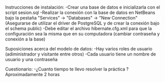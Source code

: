 Instrucciones de instalación:
-Crear una base de datos e inicializarla con el script sesion.sql
-Realizar la conexión con la base de datos en NetBeans bajo la pestaña "Services" -> "Databases" -> "New Connection"
(Asegurarse de utilizar el driver de PostgreSQL y de crear la conexión bajo el schema public)
-Debe editar el archivo hibernate.cfg.xml para que la configuración sea la misma que en su computadora (cambiar contraseña y conexión a la base)


Suposiciones acerca del modelo de datos:
-Hay varios roles de usuario (adiministrador y visitante entre otros)
-Cada usuario tiene un nombre de usuario y una contraseña

Cuestionario:
-¿Cuanto tiempo te llevo resolver la práctica ? 
 Aproximadamente 2 horas

